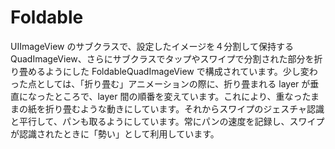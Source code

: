 Foldable
===========

UIImageView のサブクラスで、設定したイメージを４分割して保持する QuadImageView、さらにサブクラスでタップやスワイプで分割された部分を折り畳めるようにした FoldableQuadImageView 
で構成されています。少し変わった点としては、「折り畳む」アニメーションの際に、折り畳まれる layer が垂直になったところで、layer 間の順番を変えています。これにより、重なったままの紙を折り畳むような動きにしています。それからスワイプのジェスチャ認識と平行して、パンも取るようにしています。常にパンの速度を記録し、スワイプが認識されたときに「勢い」として利用しています。
